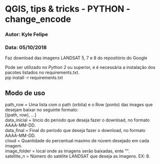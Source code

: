 # QGIS, tips & tricks - PYTHON - change_encode

### Autor: Kyle Felipe
### Data: 05/10/2018

Faz download das imagens LANDSAT 5, 7 e 8 do repositório do Google

Pode ser utilizado no _Python 2_ ou superior, e é necessária a instalação dos pacotes listados no requirements.txt.  
pip install -r requirements.txt

## Modo de uso

path_row = Uma lista com o path (orbita) e o Row (ponto) das images que desejam baixar no seguinte formato:  
            [(path, row), ...]  
data_inicial = Iincio do periodo que deseja fazer o download, no formato AAAA-MM-DD.  
data_final = Final do periodo que deseja fazer o download, no formato AAAA-MM-DD.  
cloud = Quantidade do percentual maximo de núvem desejado em cada imagem.  
image_folder = local onde as imagens serão baixadas, ente "".  
satellite_n = Número do satélite LANDSAT que deseja as imagens. EX: 8.
